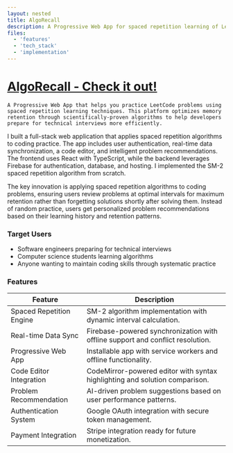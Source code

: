 ```yaml
---
layout: nested
title: AlgoRecall
description: A Progressive Web App for spaced repetition learning of LeetCode problems
files:
  - 'features'
  - 'tech_stack'
  - 'implementation'
---
```


# [**AlgoRecall - Check it out!**](https://leetcode-anki.web.app/)

`A Progressive Web App that helps you practice LeetCode problems using spaced repetition learning techniques. This platform optimizes memory retention through scientifically-proven algorithms to help developers prepare for technical interviews more efficiently.`

I built a full-stack web application that applies spaced repetition algorithms to coding practice. The app includes user authentication, real-time data synchronization, a code editor, and intelligent problem recommendations. The frontend uses React with TypeScript, while the backend leverages Firebase for authentication, database, and hosting. I implemented the SM-2 spaced repetition algorithm from scratch.

The key innovation is applying spaced repetition algorithms to coding problems, ensuring users review problems at optimal intervals for maximum retention rather than forgetting solutions shortly after solving them. Instead of random practice, users get personalized problem recommendations based on their learning history and retention patterns.

### Target Users

- Software engineers preparing for technical interviews
- Computer science students learning algorithms
- Anyone wanting to maintain coding skills through systematic practice

### Features

| Feature                    | Description                                                           |
|---------------------------|-----------------------------------------------------------------------|
| Spaced Repetition Engine  | SM-2 algorithm implementation with dynamic interval calculation.      |
| Real-time Data Sync       | Firebase-powered synchronization with offline support and conflict resolution. |
| Progressive Web App       | Installable app with service workers and offline functionality.       |
| Code Editor Integration   | CodeMirror-powered editor with syntax highlighting and solution comparison. |
| Problem Recommendation    | AI-driven problem suggestions based on user performance patterns.     |
| Authentication System     | Google OAuth integration with secure token management.                |
| Payment Integration       | Stripe integration ready for future monetization.                     |

